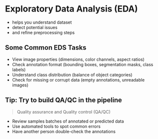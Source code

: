 # Exploratory Data Analysis (EDA)
- helps you understand dataset
- detect potential issues 
- and refine preprocessing steps

## Some Common EDS Tasks
- View image properties (dimensions, color channels, aspect ratios)
- Check annotation format (bounding boxes, segmentation masks, class labels)
- Understand class distribution (balance of object categories)
- Check for missing or corrupt data (empty annotations, unreadable images)

## Tip: Try to build QA/QC in the pipeline 
> Quality assurance and Quality control (QA/QC)
- Review samples batches of annotated or predicted data
- Use automated tools to spot common errors
- Have another person double-check the annotations